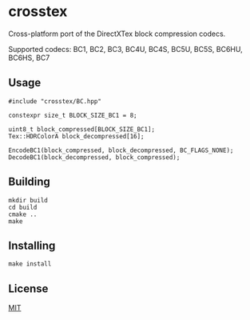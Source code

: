 # crosstex

Cross-platform port of the DirectXTex block compression codecs.

Supported codecs: BC1, BC2, BC3, BC4U, BC4S, BC5U, BC5S, BC6HU, BC6HS, BC7

## Usage

    #include "crosstex/BC.hpp"

    constexpr size_t BLOCK_SIZE_BC1 = 8;

    uint8_t block_compressed[BLOCK_SIZE_BC1];
    Tex::HDRColorA block_decompressed[16];

    EncodeBC1(block_compressed, block_decompressed, BC_FLAGS_NONE);
    DecodeBC1(block_decompressed, block_compressed);

## Building

    mkdir build
    cd build
    cmake ..
    make

## Installing

    make install

## License

[MIT](LICENSE)
